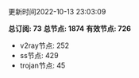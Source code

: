更新时间2022-10-13 23:03:09

**总订阅: 73**
**总节点: 1874**
**有效节点: 726**
- v2ray节点: 252
- ss节点: 429
- trojan节点: 45
